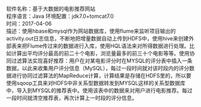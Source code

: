 软件名称：基于大数据的电影推荐网站   
程序语言：Java
环境配置：jdk7.0+tomcat7.0   
时间：2017-04-06   
描述：使用hbase和mysql作为网站数据库，使用flume来监听项目输出的activity.out日志信息，不断地把增量数据自动上传到HDFS中，使用hive来创建外部表来把Flume传过来的数据进行入库，使用HQL语法来对所得数据进行处理。比如计算出平均评分最高的前二十个电影，浏览量最多的前三十个电影等等。使用协同过滤算法实现喜好推荐：用户在对某电影评分时在MYSQL的评分表中插入一条数据，以此来收集用户评分信息（MySQL），每过一段时间就对该时段内的评分数据进行协同过滤算法的MapReduce计算，计算结果是存储在HDFS里的，所以要使用sqoop工具来对HDFS中非关系型数据转发到MYSQL这样的关系型数据库中，导入到MYSQL的推荐表中。使用该表中的数据来对用户进行电影推荐。每过一段时间就清空推荐表，再次计算上一时段的评分信息。
